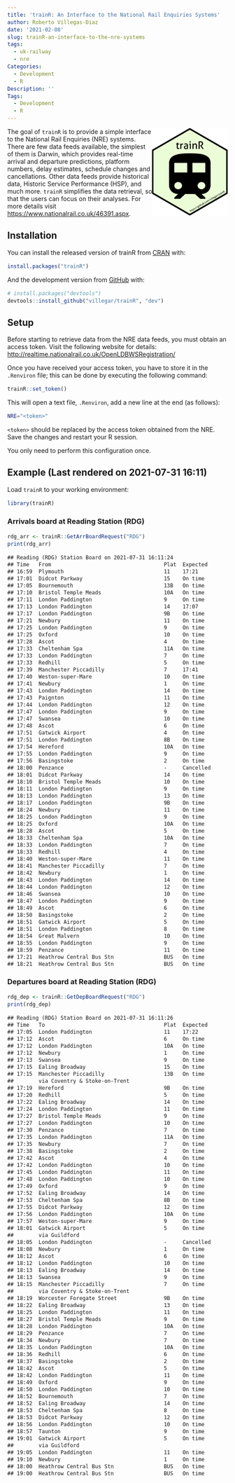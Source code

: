 ```yaml
---
title: 'trainR: An Interface to the National Rail Enquiries Systems'
author: Roberto Villegas-Diaz
date: '2021-02-08'
slug: trainR-an-interface-to-the-nre-systems
tags:
  - uk-railway
  - nre
Categories:
  - Development
  - R
Description: ''
Tags:
  - Development
  - R
---
```


<img src="https://raw.githubusercontent.com/villegar/trainR/main/inst/images/logo.png" alt="logo" align="right" height=200px/>

The goal of `trainR` is to provide a simple interface to the 
National Rail Enquiries (NRE) systems. There are few data feeds 
available, the simplest of them is Darwin, which provides real-time 
arrival and departure predictions, platform numbers, delay estimates, 
schedule changes and cancellations. Other data feeds provide historical 
data, Historic Service Performance (HSP), and much more. `trainR` 
simplifies the data retrieval, so that the users can focus on their 
analyses. For more details visit 
https://www.nationalrail.co.uk/46391.aspx.

## Installation

You can install the released version of trainR from [CRAN](https://CRAN.R-project.org) with:

``` r
install.packages("trainR")
```

And the development version from [GitHub](https://github.com/) with:

``` r
# install.packages("devtools")
devtools::install_github("villegar/trainR", "dev")
```

## Setup
Before starting to retrieve data from the NRE data feeds, you must obtain an access token. 
Visit the following website for details: http://realtime.nationalrail.co.uk/OpenLDBWSRegistration/

Once you have received your access token, you have to store it in the `.Renviron` file; this can be 
done by executing the following command:


```r
trainR::set_token()
```

This will open a text file, `.Renviron`, add a new line at the end (as follows):

```bash
NRE="<token>"
```

`<token>` should be replaced by the access token obtained from the NRE. Save the changes and restart 
your R session.

You only need to perform this configuration once.

## Example (Last rendered on 2021-07-31 16:11)

Load `trainR` to your working environment:

```r
library(trainR)
```

### Arrivals board at Reading Station (RDG)


```r
rdg_arr <- trainR::GetArrBoardRequest("RDG")
print(rdg_arr)
```

```
## Reading (RDG) Station Board on 2021-07-31 16:11:24
## Time   From                                    Plat  Expected
## 16:59  Plymouth                                11    17:21
## 17:01  Didcot Parkway                          15    On time
## 17:05  Bournemouth                             13B   On time
## 17:10  Bristol Temple Meads                    10A   On time
## 17:11  London Paddington                       9     On time
## 17:13  London Paddington                       14    17:07
## 17:17  London Paddington                       9B    On time
## 17:21  Newbury                                 11    On time
## 17:25  London Paddington                       9     On time
## 17:25  Oxford                                  10    On time
## 17:28  Ascot                                   4     On time
## 17:33  Cheltenham Spa                          11A   On time
## 17:33  London Paddington                       7     On time
## 17:33  Redhill                                 5     On time
## 17:39  Manchester Piccadilly                   7     17:41
## 17:40  Weston-super-Mare                       10    On time
## 17:41  Newbury                                 1     On time
## 17:43  London Paddington                       14    On time
## 17:43  Paignton                                11    On time
## 17:44  London Paddington                       12    On time
## 17:47  London Paddington                       9     On time
## 17:47  Swansea                                 10    On time
## 17:48  Ascot                                   6     On time
## 17:51  Gatwick Airport                         4     On time
## 17:51  London Paddington                       8B    On time
## 17:54  Hereford                                10A   On time
## 17:55  London Paddington                       9     On time
## 17:56  Basingstoke                             2     On time
## 18:00  Penzance                                -     Cancelled
## 18:01  Didcot Parkway                          14    On time
## 18:10  Bristol Temple Meads                    10    On time
## 18:11  London Paddington                       9     On time
## 18:13  London Paddington                       13    On time
## 18:17  London Paddington                       9B    On time
## 18:24  Newbury                                 11    On time
## 18:25  London Paddington                       9     On time
## 18:25  Oxford                                  10A   On time
## 18:28  Ascot                                   5     On time
## 18:33  Cheltenham Spa                          10A   On time
## 18:33  London Paddington                       7     On time
## 18:33  Redhill                                 4     On time
## 18:40  Weston-super-Mare                       11    On time
## 18:41  Manchester Piccadilly                   7     On time
## 18:42  Newbury                                 1     On time
## 18:43  London Paddington                       14    On time
## 18:44  London Paddington                       12    On time
## 18:46  Swansea                                 10    On time
## 18:47  London Paddington                       9     On time
## 18:49  Ascot                                   6     On time
## 18:50  Basingstoke                             2     On time
## 18:51  Gatwick Airport                         5     On time
## 18:51  London Paddington                       8     On time
## 18:54  Great Malvern                           10    On time
## 18:55  London Paddington                       9     On time
## 18:59  Penzance                                11    On time
## 17:21  Heathrow Central Bus Stn                BUS   On time
## 18:21  Heathrow Central Bus Stn                BUS   On time
```

### Departures board at Reading Station (RDG)


```r
rdg_dep <- trainR::GetDepBoardRequest("RDG")
print(rdg_dep)
```

```
## Reading (RDG) Station Board on 2021-07-31 16:11:26
## Time   To                                      Plat  Expected
## 17:05  London Paddington                       11    17:22
## 17:12  Ascot                                   6     On time
## 17:12  London Paddington                       10A   On time
## 17:12  Newbury                                 1     On time
## 17:13  Swansea                                 9     On time
## 17:15  Ealing Broadway                         15    On time
## 17:15  Manchester Piccadilly                   13B   On time
##        via Coventry & Stoke-on-Trent           
## 17:19  Hereford                                9B    On time
## 17:20  Redhill                                 5     On time
## 17:22  Ealing Broadway                         14    On time
## 17:24  London Paddington                       11    On time
## 17:27  Bristol Temple Meads                    9     On time
## 17:27  London Paddington                       10    On time
## 17:30  Penzance                                7     On time
## 17:35  London Paddington                       11A   On time
## 17:35  Newbury                                 7     On time
## 17:38  Basingstoke                             2     On time
## 17:42  Ascot                                   4     On time
## 17:42  London Paddington                       10    On time
## 17:45  London Paddington                       11    On time
## 17:48  London Paddington                       10    On time
## 17:49  Oxford                                  9     On time
## 17:52  Ealing Broadway                         14    On time
## 17:53  Cheltenham Spa                          8B    On time
## 17:55  Didcot Parkway                          12    On time
## 17:56  London Paddington                       10A   On time
## 17:57  Weston-super-Mare                       9     On time
## 18:01  Gatwick Airport                         5     On time
##        via Guildford                           
## 18:05  London Paddington                       -     Cancelled
## 18:08  Newbury                                 1     On time
## 18:12  Ascot                                   6     On time
## 18:12  London Paddington                       10    On time
## 18:13  Ealing Broadway                         14    On time
## 18:13  Swansea                                 9     On time
## 18:15  Manchester Piccadilly                   7     On time
##        via Coventry & Stoke-on-Trent           
## 18:19  Worcester Foregate Street               9B    On time
## 18:22  Ealing Broadway                         13    On time
## 18:25  London Paddington                       11    On time
## 18:27  Bristol Temple Meads                    9     On time
## 18:28  London Paddington                       10A   On time
## 18:29  Penzance                                7     On time
## 18:34  Newbury                                 7     On time
## 18:35  London Paddington                       10A   On time
## 18:36  Redhill                                 6     On time
## 18:37  Basingstoke                             2     On time
## 18:42  Ascot                                   5     On time
## 18:42  London Paddington                       11    On time
## 18:49  Oxford                                  9     On time
## 18:50  London Paddington                       10    On time
## 18:52  Bournemouth                             7     On time
## 18:52  Ealing Broadway                         14    On time
## 18:53  Cheltenham Spa                          8     On time
## 18:53  Didcot Parkway                          12    On time
## 18:56  London Paddington                       10    On time
## 18:57  Taunton                                 9     On time
## 19:01  Gatwick Airport                         5     On time
##        via Guildford                           
## 19:05  London Paddington                       11    On time
## 19:10  Newbury                                 1     On time
## 18:00  Heathrow Central Bus Stn                BUS   On time
## 19:00  Heathrow Central Bus Stn                BUS   On time
```
